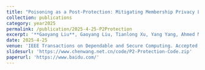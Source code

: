 ```yaml
---
title: "Poisoning as a Post-Protection: Mitigating Membership Privacy Leakage From Gradient and Prediction of Federated Models"
collection: publications
category: year2025
permalink: /publication/2025-4-25-P2Protection
excerpt: '**Gaoyang Liu**, Gaoyang Liu, Tianlong Xu, Yang Yang, Ahmed M. Abdelmoniem, Chen Wang, Jiangchuan Liu'
date: 2025-4-25
venue: 'IEEE Transactions on Dependable and Secure Computing. Accepted for publication. DOI: 10.1109/TDSC.2025.3564697'
slidesurl: 'https://www.chenwang.net.cn/code/P2-Protection-Code.zip'
paperurl: 'https://www.baidu.com/'
---
```

